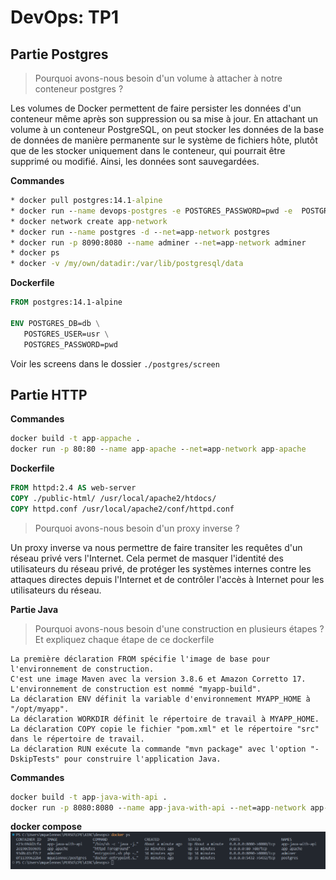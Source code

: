 # DevOps: TP1

## Partie Postgres

> Pourquoi avons-nous besoin d'un volume à attacher à notre conteneur postgres ?

Les volumes de Docker permettent de faire persister les données d'un conteneur même après son suppression ou sa mise à jour. En attachant un volume à un conteneur PostgreSQL, on peut stocker les données de la base de données de manière permanente sur le système de fichiers hôte, plutôt que de les stocker uniquement dans le conteneur, qui pourrait être supprimé ou modifié. Ainsi, les données sont sauvegardées.

**Commandes** 

```cmd
* docker pull postgres:14.1-alpine
* docker run --name devops-postgres -e POSTGRES_PASSWORD=pwd -e  POSTGRES_USER=usr -e POSTGRES_DB=db -d postgres:14.1-alpine
* docker network create app-network
* docker run --name postgres -d --net=app-network postgres
* docker run -p 8090:8080 --name adminer --net=app-network adminer
* docker ps
* docker -v /my/own/datadir:/var/lib/postgresql/data
```
**Dockerfile**  
```Dockerfile
FROM postgres:14.1-alpine

ENV POSTGRES_DB=db \
   POSTGRES_USER=usr \
   POSTGRES_PASSWORD=pwd
```

Voir les screens dans le dossier `./postgres/screen`

## Partie HTTP

**Commandes**

```cmd
docker build -t app-appache . 
docker run -p 80:80 --name app-apache --net=app-network app-apache
```

**Dockerfile**  
```Dockerfile
FROM httpd:2.4 AS web-server
COPY ./public-html/ /usr/local/apache2/htdocs/
COPY httpd.conf /usr/local/apache2/conf/httpd.conf
```

> Pourquoi avons-nous besoin d'un proxy inverse ?

Un proxy inverse va nous permettre de faire transiter les requêtes d'un réseau privé vers l'Internet. Cela permet de masquer l'identité des utilisateurs du réseau privé, de protéger les systèmes internes contre les attaques directes depuis l'Internet et de contrôler l'accès à Internet pour les utilisateurs du réseau.

**Partie Java**

> Pourquoi avons-nous besoin d'une construction en plusieurs étapes ? Et expliquez chaque étape de ce dockerfile

```
La première déclaration FROM spécifie l'image de base pour l'environnement de construction. 
C'est une image Maven avec la version 3.8.6 et Amazon Corretto 17. L'environnement de construction est nommé "myapp-build".
La déclaration ENV définit la variable d'environnement MYAPP_HOME à "/opt/myapp".
La déclaration WORKDIR définit le répertoire de travail à MYAPP_HOME.
La déclaration COPY copie le fichier "pom.xml" et le répertoire "src" dans le répertoire de travail.
La déclaration RUN exécute la commande "mvn package" avec l'option "-DskipTests" pour construire l'application Java.
```

**Commandes**

```cmd
docker build -t app-java-with-api . 
docker run -p 8080:8080 --name app-java-with-api --net=app-network app-java-with-api
```
  
**docker compose**
![alt text](./docker-ps.png)